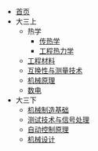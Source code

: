 - [首页](./)
- 大三上
  - 热学
    - [传热学](./summary/传热学.md)
    - [工程热力学](./summary/工程热力学.md)
  - [工程材料](./summary/工程材料.md)
  - [互换性与测量技术](./summary/互换性与测量技术.md)
  - [机械原理](./summary/机械原理.md)
  - [数电](./summary/数字电子技术基础.md)
- 大三下
  - [机械制造基础](https://dzylikecode.github.io/SCUT_3_Mechanical-Manufacturing-Fundamentals/#/)
  - [测试技术与信号处理](https://dzylikecode.github.io/SCUT_3_Test-Technology-and-Signal-Processing/#/)
  - [自动控制原理](./summary/自动控制原理.md)
  - [机械设计](./summary/机械设计.md)
